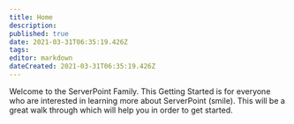 ```yaml
---
title: Home
description: 
published: true
date: 2021-03-31T06:35:19.426Z
tags: 
editor: markdown
dateCreated: 2021-03-31T06:35:19.426Z
---
```


Welcome to the ServerPoint Family. This Getting Started is for everyone who are interested in learning more about ServerPoint (smile). This will be a great walk through which will help you in order to get started.  